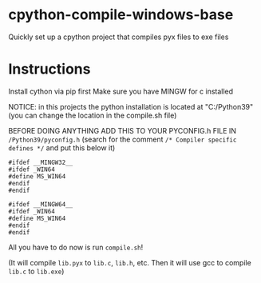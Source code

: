 # cpython-compile-windows-base
Quickly set up a cpython project that compiles pyx files to exe files

# Instructions 

Install cython via pip first
Make sure you have MINGW for c installed

NOTICE: in this projects the python installation is located at "C:/Python39" (you can change the location in the compile.sh file)

BEFORE DOING ANYTHING ADD THIS TO YOUR PYCONFIG.h FILE IN ```/Python39/pyconfig.h```
(search for the comment ```/* Compiler specific defines */``` and put this below it)

```
#ifdef __MINGW32__
#ifdef _WIN64
#define MS_WIN64
#endif
#endif

#ifdef __MINGW64__
#ifdef _WIN64
#define MS_WIN64
#endif
#endif
```

All you have to do now is run ```compile.sh```!

(It will compile ```lib.pyx``` to ```lib.c```, ```lib.h```, etc. Then it will use gcc to compile ```lib.c``` to ```lib.exe```)
